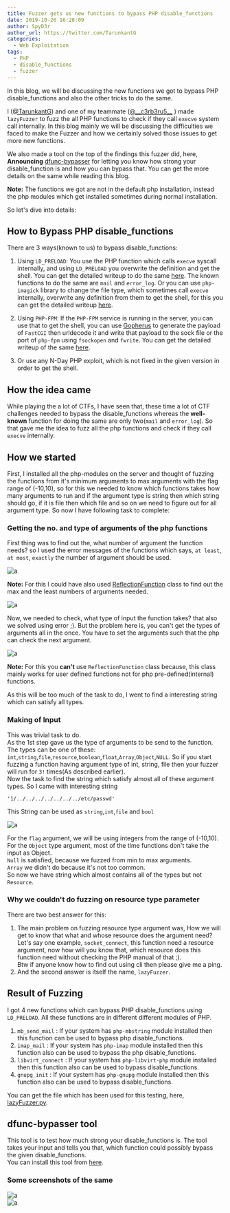 ```yaml
---
title: Fuzzer gets us new functions to bypass PHP disable_functions
date: 2019-10-26 16:28:09
author: SpyD3r
author_url: https://twitter.com/TarunkantG
categories:
  - Web Exploitation
tags:
  - PHP
  - disable_functions
  - fuzzer
---
```


In this blog, we will be discussing the new functions we got to bypass PHP disable_functions and also the other tricks to do the same.  

<!--more-->

I ([@TarunkantG](https://twitter.com/TarunkantG)) and one of my teammate ([@\_\_c3rb3ru5\_\_](https://twitter.com/__c3rb3ru5__) ) made `lazyFuzzer` to fuzz the all PHP functions to check if they call `execve` system call internally. In this blog mainly we will be discussing the difficulties we faced to make the Fuzzer and how we certainly solved those issues to get more new functions.  

We also made a tool on the top of the findings this fuzzer did, here,  
**Announcing** [dfunc-bypasser](https://github.com/teambi0s/dfunc-bypasser) for letting you know how strong your disable_function is and how you can bypass that. You can get the more details on the same while reading this blog.

**Note:** The functions we got are not in the default php installation, instead the php modules which get installed sometimes during normal installation.  

So let's dive into details:

## How to Bypass PHP disable_functions
There are 3 ways(known to us) to bypass disable_functions:  
1. Using `LD_PRELOAD`: You use the PHP function which calls `execve` syscall internally, and using `LD_PRELOAD` you overwrite the definition and get the shell. You can get the detailed writeup to do the same [here](https://blog.bi0s.in/2019/10/16/Web/inctfi19-web-writeups/#Copy-Cat). The known functions to do the same are `mail` and `error_log`. Or you can use `php-imagick` library to change the file type, which sometimes call `execve` internally, overwrite any definition from them to get the shell, for this you can get the detailed writeup [here](https://blog.bi0s.in/2019/10/23/Web/BSidesDelhi19-evalme/).

2. Using `PHP-FPM`: If the `PHP-FPM` service is running in the server, you can use that to get the shell, you can use [Gopherus](https://github.com/tarunkant/Gopherus) to generate the payload of `FastCGI` then urldecode it and write that payload to the sock file or the port of `php-fpm` using `fsockopen` and `fwrite`. You can get the detailed writeup of the same [here](https://blog.bi0s.in/2019/10/16/Web/inctfi19-web-writeups/#GoSQLv2).

3. Or use any N-Day PHP exploit, which is not fixed in the given version in order to get the shell.

## How the idea came
While playing the a lot of CTFs, I have seen that, these time a lot of CTF challenges needed to bypass the disable_functions whereas the **well-known** function for doing the same are only two(`mail` and `error_log`). So that gave me the idea to fuzz all the php functions and check if they call `execve` internally.

## How we started
First, I installed all the php-modules on the server and thought of fuzzing the functions from it's minimum arguments to max arguments with the flag range of (-10,10), so for this we needed to know which functions takes how many arguments to run and if the argument type is string then which string should go, if it is file then which file and so on we need to figure out for all argument type. So now I have following task to complete:

### Getting the no. and type of arguments of the php functions
First thing was to find out the, what number of argument the function needs? so I used the error messages of the functions which says, `at least`, `at most`, `exactly` the number of argument should be used.  

![a](blog3.0.png)  


**Note:** For this I could have also used [ReflectionFunction](https://www.php.net/manual/en/class.reflectionfunction.php) class to find out the max and the least numbers of arguments needed.  

![a](blog3.2.png)

Now, we needed to check, what type of input the function takes? that also we solved using error ;). But the problem here is, you can't get the types of arguments all in the once. You have to set the arguments such that the php can check the next argument.  

![a](blog3.1.png)  

**Note:** For this you __can't__ use `ReflectionFunction` class because, this class mainly works for user defined functions not for php pre-defined(internal) functions.

As this will be too much of the task to do, I went to find a interesting string which can satisfy all types.

### Making of Input
This was trivial task to do.  
As the 1st step gave us the type of arguments to be send to the function. The types can be one of these: `int`,`string`,`file`,`resource`,`boolean`,`float`,`Array`,`Object`,`NULL`. So if you start fuzzing a function having argument type of int, string, file then your fuzzer will run for `3!` times(As described earlier).  
Now the task to find the string which satisfy almost all of these argument types. So I came with interesting string
```
'1/../../../../../../../etc/passwd'
```
This String can be used as `string`,`int`,`file` and `bool`

![a](blog3.3.png)

For the `flag` argument, we will be using integers from the range of (-10,10).  
For the `Object` type argument, most of the time functions don't take the input as Object.  
`Null` is satisfied, because we fuzzed from min to max arguments.  
`Array` we didn't do because it's not too common.  
So now we have string which almost contains all of the types but not `Resource`.

### Why we couldn't do fuzzing on resource type parameter
There are two best answer for this:  
1. The main problem on fuzzing resource type argument was, How we will get to know that what and whose resource does the argument need? Let's say one example, `socket_connect`, this function need a resource argument, now how will you know that, which resource does this function need without checking the PHP manual of that ;).  
Btw if anyone know how to find out using cli then please give me a ping.
2. And the second answer is itself the name, `lazyFuzzer`.

## Result of Fuzzing
I got 4 new functions which can bypass PHP disable_functions using `LD_PRELOAD`. All these functions are in different different modules of PHP.  
1. `mb_send_mail` : If your system has `php-mbstring` module installed then this function can be used to bypass php disable_functions.
2. `imap_mail` : If your system has `php-imap` module installed then this function also can be used to bypass the php disable_functions.
3. `libvirt_connect` : If your system has `php-libvirt-php` module installed then this function also can be used to bypass disable_functions.
4. `gnupg_init` : If your system has `php-gnupg` module installed then this function also can be used to bypass disable_functions.

You can get the file which has been used for this testing, here, <u>[lazyFuzzer.py](https://github.com/tarunkant/fuzzphunc/blob/master/lazyFuzzer.py)</u>.

## dfunc-bypasser tool
This tool is to test how much strong your disable_functions is. The tool takes your input and tells you that, which function could possibly bypass the given disable_functions.  
You can install this tool from [here](https://github.com/teambi0s/dfunc-bypasser).  

### Some screenshots of the same
![a](blog3.4.png)  
![a](blog3.5.png)
